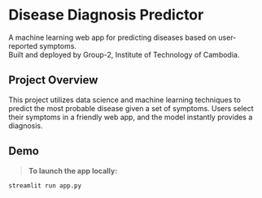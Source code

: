 # Disease Diagnosis Predictor

A machine learning web app for predicting diseases based on user-reported symptoms.  
Built and deployed by Group-2, Institute of Technology of Cambodia.

## Project Overview

This project utilizes data science and machine learning techniques to predict the most probable disease given a set of symptoms. 
Users select their symptoms in a friendly web app, and the model instantly provides a diagnosis.


## Demo

> **To launch the app locally:**

```bash
streamlit run app.py
